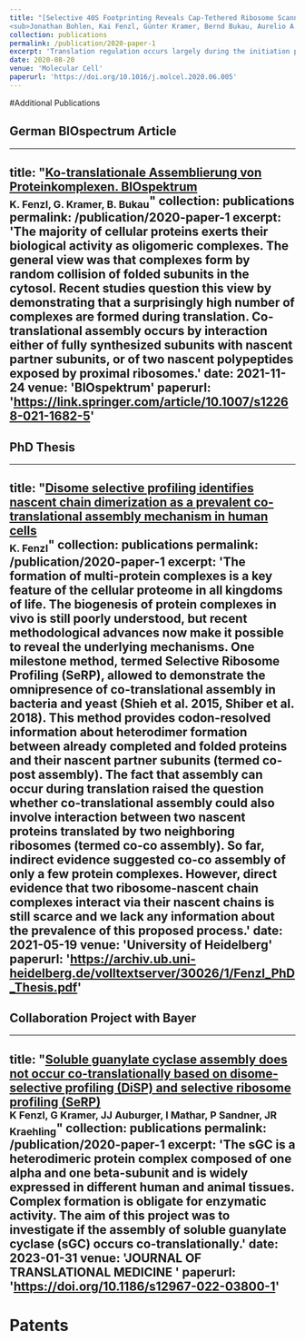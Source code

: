 ```yaml
---
title: "[Selective 40S Footprinting Reveals Cap-Tethered Ribosome Scanning in Human Cells](https://doi.org/10.1016/j.molcel.2020.06.005)   <br>
<sub>Jonathan Bohlen, Kai Fenzl, Günter Kramer, Bernd Bukau, Aurelio A. Teleman</sub>"
collection: publications
permalink: /publication/2020-paper-1
excerpt: 'Translation regulation occurs largely during the initiation phase. Here, we develop selective 40S footprinting to visualize initiating 40S ribosomes on endogenous mRNAs in vivo. This reveals the positions on mRNAs where initiation factors join the ribosome to act and where they leave. We discover that in most human cells, most scanning ribosomes remain attached to the 50 cap. Consequently, only one ribosome scans a 50 UTR at a time, and 50 UTR length affects translation efficiency. We discover that eukaryotic initiation factor 3B (eIF3B,) eIF4G1, and eIF4E remain bound to 80S ribosomes as they begin translating, with a decay half-length of ~12 codons. Hence, ribosomes retain these initiation factors while translating short upstream open reading frames (uORFs), providing an explanation for how ribosomes can reinitiate translation after uORFs in humans. This method will be of use for studying translation initiation mechanisms in vivo.'
date: 2020-08-20
venue: 'Molecular Cell'
paperurl: 'https://doi.org/10.1016/j.molcel.2020.06.005'
---
```


#Additional Publications
## German BIOspectrum Article
---
title: "[Ko-translationale Assemblierung von Proteinkomplexen. BIOspektrum](https://link.springer.com/article/10.1007/s12268-021-1682-5)   <br>
<sub>K. Fenzl, G. Kramer, B. Bukau</sub>"
collection: publications
permalink: /publication/2020-paper-1
excerpt: 'The majority of cellular proteins exerts their biological activity as oligomeric complexes. The general view was that complexes form by random collision of folded subunits in the cytosol. Recent studies question this view by demonstrating that a surprisingly high number of complexes are formed during translation. Co-translational assembly occurs by interaction either of fully synthesized subunits with nascent partner subunits, or of two nascent polypeptides exposed by proximal ribosomes.'
date: 2021-11-24
venue: 'BIOspektrum'
paperurl: 'https://link.springer.com/article/10.1007/s12268-021-1682-5'
---

## PhD Thesis
---
title: "[Disome selective profiling identifies nascent chain dimerization as a prevalent co-translational assembly mechanism in human cells](https://archiv.ub.uni-heidelberg.de/volltextserver/30026/1/Fenzl_PhD_Thesis.pdf)   <br>
<sub>K. Fenzl</sub>"
collection: publications
permalink: /publication/2020-paper-1
excerpt: 'The formation of multi-protein complexes is a key feature of the cellular proteome in all kingdoms of life. The biogenesis of protein complexes in vivo is still poorly understood, but recent methodological advances now make it possible to reveal the underlying mechanisms. One milestone method, termed Selective Ribosome Profiling (SeRP), allowed to demonstrate the omnipresence of co-translational assembly in bacteria and yeast (Shieh et al. 2015, Shiber et al. 2018). This method provides codon-resolved information about heterodimer formation between already completed and folded proteins and their nascent partner subunits (termed co-post assembly). The fact that assembly can occur during translation raised the question whether co-translational assembly could also involve interaction between two nascent proteins translated by two neighboring ribosomes (termed co-co assembly). So far, indirect evidence suggested co-co assembly of only a few protein complexes. However, direct evidence that two ribosome-nascent chain complexes interact via their nascent chains is still scarce and we lack any information about the prevalence of this proposed process.'
date: 2021-05-19
venue: 'University of Heidelberg'
paperurl: 'https://archiv.ub.uni-heidelberg.de/volltextserver/30026/1/Fenzl_PhD_Thesis.pdf'
---

## Collaboration Project with Bayer

---
title: "[Soluble guanylate cyclase assembly does not occur co-translationally based on disome-selective profiling (DiSP) and selective ribosome profiling (SeRP)](https://doi.org/10.1186/s12967-022-03800-1)   <br>
<sub>K Fenzl, G Kramer, JJ Auburger, I Mathar, P Sandner, JR Kraehling</sub>"
collection: publications
permalink: /publication/2020-paper-1
excerpt: 'The sGC is a heterodimeric protein complex composed of one alpha and one beta-subunit and is widely expressed in different human and animal tissues. Complex formation is obligate for enzymatic activity. The aim of this project was to investigate if the assembly of soluble guanylate cyclase (sGC) occurs co-translationally.'
date: 2023-01-31
venue: 'JOURNAL OF TRANSLATIONAL MEDICINE '
paperurl: 'https://doi.org/10.1186/s12967-022-03800-1'
---

# Patents


